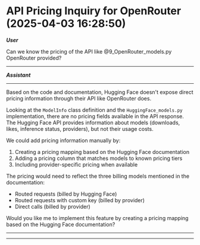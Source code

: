 <!-- Generated by SpecStory -->

# API Pricing Inquiry for OpenRouter (2025-04-03 16:28:50)

_**User**_

Can we know the pricing of the API like @9_OpenRouter_models.py OpenRouter provided?

---

_**Assistant**_



---

Based on the code and documentation, Hugging Face doesn't expose direct pricing information through their API like OpenRouter does. 

Looking at the `ModelInfo` class definition and the `HuggingFace_models.py` implementation, there are no pricing fields available in the API response. The Hugging Face API provides information about models (downloads, likes, inference status, providers), but not their usage costs.

We could add pricing information manually by:

1. Creating a pricing mapping based on the Hugging Face documentation
2. Adding a pricing column that matches models to known pricing tiers
3. Including provider-specific pricing when available

The pricing would need to reflect the three billing models mentioned in the documentation:
- Routed requests (billed by Hugging Face)
- Routed requests with custom key (billed by provider)
- Direct calls (billed by provider)

Would you like me to implement this feature by creating a pricing mapping based on the Hugging Face documentation?

---



---


